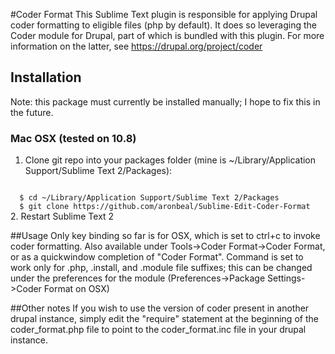 #Coder Format
This Sublime Text plugin is responsible for applying Drupal coder formatting to eligible files (php by default).  It does so leveraging the Coder module for Drupal, part of which is bundled with this plugin.  For more information on the latter, see https://drupal.org/project/coder

## Installation
Note: this package must currently be installed manually; I hope to fix this in the future.

### Mac OSX (tested on 10.8)

1. Clone git repo into your packages folder (mine is ~/Library/Application Support/Sublime Text 2/Packages):
<code>
  $ cd ~/Library/Application Support/Sublime Text 2/Packages
  $ git clone https://github.com/aronbeal/Sublime-Edit-Coder-Format
</code>
2. Restart Sublime Text 2

##Usage
Only key binding so far is for OSX, which is set to ctrl+c to invoke coder formatting.  Also available under Tools->Coder Format->Coder Format, or as a quickwindow completion of "Coder Format".  Command is set to work only for .php, .install, and .module file suffixes; this can be changed under the preferences for the module (Preferences->Package Settings->Coder Format on OSX)

##Other notes
If you wish to use the version of coder present in another drupal instance, simply edit the "require" statement at the beginning of the coder_format.php file to point to the coder_format.inc file in your drupal instance.
